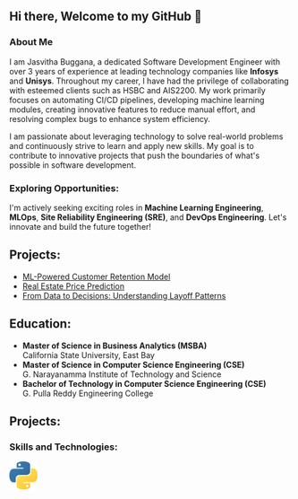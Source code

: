 ## Hi there, Welcome to my GitHub 👋 
### About Me
I am Jasvitha Buggana, a dedicated Software Development Engineer with over 3 years of experience at leading technology companies like **Infosys** and **Unisys**. Throughout my career, I have had the privilege of collaborating with esteemed clients such as HSBC and AIS2200. My work primarily focuses on automating CI/CD pipelines, developing machine learning modules, creating innovative features to reduce manual effort, and resolving complex bugs to enhance system efficiency.

I am passionate about leveraging technology to solve real-world problems and continuously strive to learn and apply new skills. My goal is to contribute to innovative projects that push the boundaries of what's possible in software development.

### Exploring Opportunities:
I'm actively seeking exciting roles in **Machine Learning Engineering**, **MLOps**, **Site Reliability Engineering (SRE)**, and **DevOps Engineering**. Let's innovate and build the future together!

## Projects:
- [ML-Powered Customer Retention Model](https://github.com/jasvithaBuggana/ML-Powered-Customer-Retention-Model)
- [Real Estate Price Prediction](https://github.com/jasvithaBuggana/Real-Estate-Price-Prediction-)
- [From Data to Decisions: Understanding Layoff Patterns](https://github.com/jasvithaBuggana/From-Data-to-Decisions-Understanding-Layoff-Patterns)


## Education:
- **Master of Science in Business Analytics (MSBA)**  
  California State University, East Bay
- **Master of Science in Computer Science Engineering (CSE)**  
  G. Narayanamma Institute of Technology and Science
- **Bachelor of Technology in Computer Science Engineering (CSE)**  
  G. Pulla Reddy Engineering College

## Projects:


### Skills and Technologies:

<img src="python.jpg" width="50">






<!--
**jasvithaBuggana/JasvithaBuggana** is a ✨ _special_ ✨ repository because its `README.md` (this file) appears on your GitHub profile.

Here are some ideas to get you started:

- 🔭 I’m currently working on ...
- 🌱 I’m currently learning ...
- 👯 I’m looking to collaborate on ...
- 🤔 I’m looking for help with ...
- 💬 Ask me about ...
- 📫 How to reach me: ...
- 😄 Pronouns: ...
- ⚡ Fun fact: ...
-->
